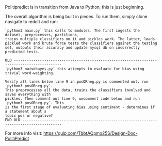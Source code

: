 Politipredict is in transition from Java to Python; this is just beginning.

The overall algorithm is being built in pieces. To run them, simply clone navigate to reddit and run:

    `python3 main.py` this calls to modules. The first ingests the dataset, preprocesses, partitions,
    trains multiple classifiers on it and pickles work. The latter, loads pickled work and brute force tests the classifiers against the testing set, outputs their accuracy and update mysql db on incorrectly predicted tests.
    
    OLD --------------------------------------------------------------------------------------------
    `python3 naivebayes.py` this attempts to evaluate for bias using trivial word-weighting.

    Verify all lines below line 9 in posORneg.py is commented out. run `python3 posORneg.py`.
    This preprocesses all the data, trains the classifiers involved and saves everything with
    pickles. Then comment out line 9, uncomment code below and run `python3 posORneg.py`. This
    is the first stage of evaluating bias using sentiment - determines if a statement about a 
    topic pos or negative?
    END OLD ----------------------------------------------------------------------------------------
For more info visit: https://quip.com/TbbtAQpmo25S/Design-Doc-PolitiPredict
